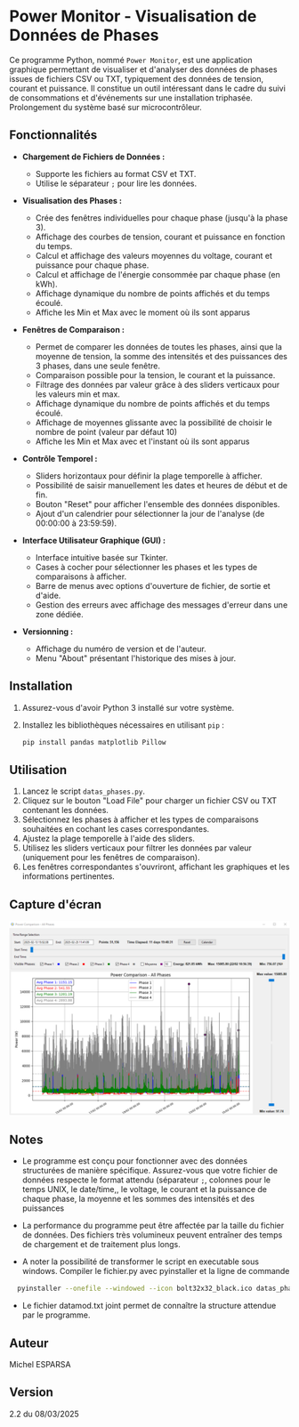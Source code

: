 # Power Monitor - Visualisation de Données de Phases

Ce programme Python, nommé `Power Monitor`, est une application graphique permettant de visualiser et d'analyser des données de phases issues de fichiers CSV ou TXT, typiquement des données de tension, courant et puissance.
Il constitue un outil intéressant dans le cadre du suivi de consommations et d'événements sur une installation triphasée. 
Prolongement du système basé sur microcontrôleur.

## Fonctionnalités

*   **Chargement de Fichiers de Données :**
    *   Supporte les fichiers au format CSV et TXT.
    *   Utilise le séparateur `;` pour lire les données.

*   **Visualisation des Phases :**
    *   Crée des fenêtres individuelles pour chaque phase (jusqu'à la phase 3).
    *   Affichage des courbes de tension, courant et puissance en fonction du temps.
    *   Calcul et affichage des valeurs moyennes du voltage, courant et puissance pour chaque phase.
    *   Calcul et affichage de l'énergie consommée par chaque phase (en kWh).
    *   Affichage dynamique du nombre de points affichés et du temps écoulé.
    *   Affiche les Min et Max avec le moment où ils sont apparus

*   **Fenêtres de Comparaison :**
    *   Permet de comparer les données de toutes les phases, ainsi que la moyenne de tension, la somme des intensités et des puissances des 3 phases, dans une seule fenêtre.
    *   Comparaison possible pour la tension, le courant et la puissance.
    *   Filtrage des données par valeur grâce à des sliders verticaux pour les valeurs min et max.
    *   Affichage dynamique du nombre de points affichés et du temps écoulé.
    *   Affichage de moyennes glissante avec la possibilité de choisir le nombre de point (valeur par défaut 10)
    *   Affiche les Min et Max avec et l'instant où ils sont apparus

*   **Contrôle Temporel :**
    *   Sliders horizontaux pour définir la plage temporelle à afficher.
    *   Possibilité de saisir manuellement les dates et heures de début et de fin.
    *   Bouton "Reset" pour afficher l'ensemble des données disponibles.
    *   Ajout d'un calendrier pour sélectionner la jour de l'analyse (de 00:00:00 à 23:59:59).

*   **Interface Utilisateur Graphique (GUI) :**
    *   Interface intuitive basée sur Tkinter.
    *   Cases à cocher pour sélectionner les phases et les types de comparaisons à afficher.
    *   Barre de menus avec options d'ouverture de fichier, de sortie et d'aide.
    *   Gestion des erreurs avec affichage des messages d'erreur dans une zone dédiée.

*   **Versionning :**
    *   Affichage du numéro de version et de l'auteur.
    *   Menu "About" présentant l'historique des mises à jour.

## Installation

1.  Assurez-vous d'avoir Python 3 installé sur votre système.
2.  Installez les bibliothèques nécessaires en utilisant `pip` :

    ```bash
    pip install pandas matplotlib Pillow
    ```

## Utilisation

1.  Lancez le script `datas_phases.py`.
2.  Cliquez sur le bouton "Load File" pour charger un fichier CSV ou TXT contenant les données.
3.  Sélectionnez les phases à afficher et les types de comparaisons souhaitées en cochant les cases correspondantes.
4.  Ajustez la plage temporelle à l'aide des sliders.
5.  Utilisez les sliders verticaux pour filtrer les données par valeur (uniquement pour les fenêtres de comparaison).
6.  Les fenêtres correspondantes s'ouvriront, affichant les graphiques et les informations pertinentes.

## Capture d'écran

![Power Monitor Interface](screenshot.png)


## Notes

*   Le programme est conçu pour fonctionner avec des données structurées de manière spécifique. Assurez-vous que votre fichier de données respecte le format attendu (séparateur `;`, colonnes pour le temps UNIX, le date/time,, le voltage, le courant et la puissance de chaque phase, la moyenne et les sommes des intensités et des puissances
*   La performance du programme peut être affectée par la taille du fichier de données. Des fichiers très volumineux peuvent entraîner des temps de chargement et de traitement plus longs.

*   A noter la possibilité de transformer le script en executable sous windows. Compiler le fichier.py avec pyinstaller et la ligne de commande

  ```bash
    pyinstaller --onefile --windowed --icon bolt32x32_black.ico datas_phases.py
```

*   Le fichier datamod.txt joint permet de connaître la structure attendue par le programme.

## Auteur

Michel ESPARSA

## Version

2.2 du 08/03/2025
